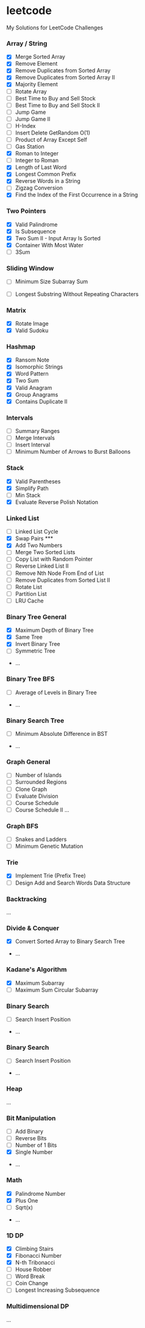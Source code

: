 # leetcode
My Solutions for LeetCode Challenges

### Array / String
- [x] Merge Sorted Array
- [x] Remove Element
- [x] Remove Duplicates from Sorted Array
- [x] Remove Duplicates from Sorted Array II
- [x] Majority Element
- [ ] Rotate Array
- [ ] Best Time to Buy and Sell Stock
- [ ] Best Time to Buy and Sell Stock II
- [ ] Jump Game
- [ ] Jump Game II
- [ ] H-Index
- [ ] Insert Delete GetRandom O(1)
- [ ] Product of Array Except Self
- [ ] Gas Station
- [x] Roman to Integer
- [ ] Integer to Roman
- [x] Length of Last Word
- [x] Longest Common Prefix
- [x] Reverse Words in a String
- [ ] Zigzag Conversion
- [x] Find the Index of the First Occurrence in a String

### Two Pointers
- [x] Valid Palindrome
- [x] Is Subsequence
- [x] Two Sum II - Input Array Is Sorted
- [x] Container With Most Water
- [ ] 3Sum

### Sliding Window
- [ ] Minimum Size Subarray Sum
- [ ] Longest Substring Without Repeating Characters


### Matrix
- [x] Rotate Image
- [x] Valid Sudoku

### Hashmap
- [x] Ransom Note
- [x] Isomorphic Strings
- [x] Word Pattern
- [x] Two Sum
- [x] Valid Anagram
- [x] Group Anagrams
- [x] Contains Duplicate II

### Intervals
- [ ] Summary Ranges
- [ ] Merge Intervals
- [ ] Insert Interval
- [ ] Minimum Number of Arrows to Burst Balloons

### Stack
- [x] Valid Parentheses
- [x] Simplify Path
- [ ] Min Stack
- [x] Evaluate Reverse Polish Notation

### Linked List
- [ ] Linked List Cycle
- [x] Swap Pairs ***
- [x] Add Two Numbers
- [ ] Merge Two Sorted Lists
- [ ] Copy List with Random Pointer
- [ ] Reverse Linked List II
- [ ] Remove Nth Node From End of List
- [ ] Remove Duplicates from Sorted List II
- [ ] Rotate List
- [ ] Partition List
- [ ] LRU Cache

### Binary Tree General
- [x] Maximum Depth of Binary Tree
- [x] Same Tree
- [x] Invert Binary Tree
- [ ] Symmetric Tree
- ...

### Binary Tree BFS
- [ ] Average of Levels in Binary Tree
- ...

### Binary Search Tree
- [ ] Minimum Absolute Difference in BST
- ...

### Graph General
- [ ] Number of Islands
- [ ] Surrounded Regions
- [ ] Clone Graph
- [ ] Evaluate Division
- [ ] Course Schedule
- [ ] Course Schedule II
...

### Graph BFS
- [ ] Snakes and Ladders
- [ ] Minimum Genetic Mutation

### Trie
- [x] Implement Trie (Prefix Tree)
- [ ] Design Add and Search Words Data Structure

### Backtracking
...

### Divide & Conquer
- [x] Convert Sorted Array to Binary Search Tree
- ...

### Kadane's Algorithm
- [x] Maximum Subarray
- [ ] Maximum Sum Circular Subarray

### Binary Search
- [ ] Search Insert Position
- ...

### Binary Search
- [ ] Search Insert Position
- ...

### Heap
...

### Bit Manipulation
- [ ] Add Binary
- [ ] Reverse Bits
- [ ] Number of 1 Bits
- [x] Single Number
- ...

### Math
- [x] Palindrome Number
- [x] Plus One
- [ ] Sqrt(x)
- ...

### 1D DP
- [x] Climbing Stairs
- [x] Fibonacci Number
- [x] N-th Tribonacci
- [ ] House Robber
- [ ] Word Break
- [ ] Coin Change
- [ ] Longest Increasing Subsequence

### Multidimensional DP
... 